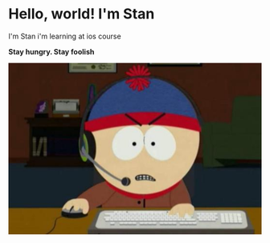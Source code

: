 # Hello, world! I'm Stan
I'm Stan 
i'm learning at ios course 

**Stay hungry. Stay foolish** 


![Пикча со меой](img/stan.jpg)